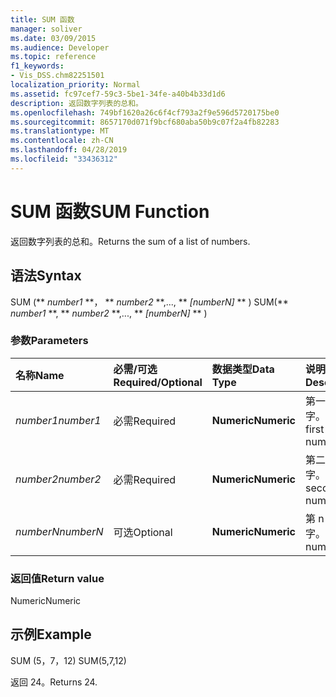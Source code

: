```yaml
---
title: SUM 函数
manager: soliver
ms.date: 03/09/2015
ms.audience: Developer
ms.topic: reference
f1_keywords:
- Vis_DSS.chm82251501
localization_priority: Normal
ms.assetid: fc97cef7-59c3-5be1-34fe-a40b4b33d1d6
description: 返回数字列表的总和。
ms.openlocfilehash: 749bf1620a26c6f4cf793a2f9e596d5720175be0
ms.sourcegitcommit: 8657170d071f9bcf680aba50b9c07f2a4fb82283
ms.translationtype: MT
ms.contentlocale: zh-CN
ms.lasthandoff: 04/28/2019
ms.locfileid: "33436312"
---
```

# <a name="sum-function"></a><span data-ttu-id="d3ec7-103">SUM 函数</span><span class="sxs-lookup"><span data-stu-id="d3ec7-103">SUM Function</span></span>

<span data-ttu-id="d3ec7-104">返回数字列表的总和。</span><span class="sxs-lookup"><span data-stu-id="d3ec7-104">Returns the sum of a list of numbers.</span></span>
  
## <a name="syntax"></a><span data-ttu-id="d3ec7-105">语法</span><span class="sxs-lookup"><span data-stu-id="d3ec7-105">Syntax</span></span>

<span data-ttu-id="d3ec7-106">SUM (\*\* *number1* \*\*， \*\* *number2* \*\*,..., \*\* *[numberN]* \*\* ) </span><span class="sxs-lookup"><span data-stu-id="d3ec7-106">SUM(\*\* *number1* \*\*, \*\* *number2* \*\*,..., \*\* *[numberN]* \*\* )</span></span> 
  
### <a name="parameters"></a><span data-ttu-id="d3ec7-107">参数</span><span class="sxs-lookup"><span data-stu-id="d3ec7-107">Parameters</span></span>

|<span data-ttu-id="d3ec7-108">**名称**</span><span class="sxs-lookup"><span data-stu-id="d3ec7-108">**Name**</span></span>|<span data-ttu-id="d3ec7-109">**必需/可选**</span><span class="sxs-lookup"><span data-stu-id="d3ec7-109">**Required/Optional**</span></span>|<span data-ttu-id="d3ec7-110">**数据类型**</span><span class="sxs-lookup"><span data-stu-id="d3ec7-110">**Data Type**</span></span>|<span data-ttu-id="d3ec7-111">**说明**</span><span class="sxs-lookup"><span data-stu-id="d3ec7-111">**Description**</span></span>|
|:-----|:-----|:-----|:-----|
| <span data-ttu-id="d3ec7-112">_number1_</span><span class="sxs-lookup"><span data-stu-id="d3ec7-112">_number1_</span></span> <br/> |<span data-ttu-id="d3ec7-113">必需</span><span class="sxs-lookup"><span data-stu-id="d3ec7-113">Required</span></span>  <br/> |<span data-ttu-id="d3ec7-114">**Numeric**</span><span class="sxs-lookup"><span data-stu-id="d3ec7-114">**Numeric**</span></span> <br/> |<span data-ttu-id="d3ec7-115">第一个数字。</span><span class="sxs-lookup"><span data-stu-id="d3ec7-115">The first number.</span></span>  <br/> |
| <span data-ttu-id="d3ec7-116">_number2_</span><span class="sxs-lookup"><span data-stu-id="d3ec7-116">_number2_</span></span> <br/> |<span data-ttu-id="d3ec7-117">必需</span><span class="sxs-lookup"><span data-stu-id="d3ec7-117">Required</span></span>  <br/> |<span data-ttu-id="d3ec7-118">**Numeric**</span><span class="sxs-lookup"><span data-stu-id="d3ec7-118">**Numeric**</span></span> <br/> |<span data-ttu-id="d3ec7-119">第二个数字。</span><span class="sxs-lookup"><span data-stu-id="d3ec7-119">The second number.</span></span>  <br/> |
| <span data-ttu-id="d3ec7-120">_numberN_</span><span class="sxs-lookup"><span data-stu-id="d3ec7-120">_numberN_</span></span> <br/> |<span data-ttu-id="d3ec7-121">可选</span><span class="sxs-lookup"><span data-stu-id="d3ec7-121">Optional</span></span>  <br/> |<span data-ttu-id="d3ec7-122">**Numeric**</span><span class="sxs-lookup"><span data-stu-id="d3ec7-122">**Numeric**</span></span> <br/> |<span data-ttu-id="d3ec7-123">第 n 个数字。</span><span class="sxs-lookup"><span data-stu-id="d3ec7-123">The nth number.</span></span>  <br/> |
   
### <a name="return-value"></a><span data-ttu-id="d3ec7-124">返回值</span><span class="sxs-lookup"><span data-stu-id="d3ec7-124">Return value</span></span>

<span data-ttu-id="d3ec7-125">Numeric</span><span class="sxs-lookup"><span data-stu-id="d3ec7-125">Numeric</span></span>
  
## <a name="example"></a><span data-ttu-id="d3ec7-126">示例</span><span class="sxs-lookup"><span data-stu-id="d3ec7-126">Example</span></span>

<span data-ttu-id="d3ec7-127">SUM (5，7，12) </span><span class="sxs-lookup"><span data-stu-id="d3ec7-127">SUM(5,7,12)</span></span>
  
<span data-ttu-id="d3ec7-128">返回 24。</span><span class="sxs-lookup"><span data-stu-id="d3ec7-128">Returns 24.</span></span>
  

